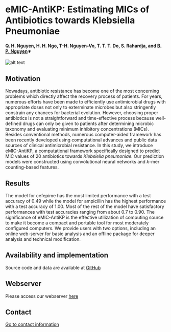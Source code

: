 # eMIC-AntiKP: Estimating MICs of Antibiotics towards Klebsiella Pneumoniae
#### Q. H. Nguyen, H. H. Ngo, T-H. Nguyen-Vo, T. T. T. Do, S. Rahardja, and [B. P. Nguyen](https://people.wgtn.ac.nz/b.nguyen)∗


![alt text](cMIC-AntiKP_abs.svg)

## Motivation
Nowadays, antibiotic resistance has become one of the most concerning problems which directly affect the recovery process of patients. 
For years, numerous efforts have been made to efficiently use antimicrobial drugs with appropriate doses not only to exterminate 
microbes but also stringently constrain any chances for bacterial evolution. However, choosing proper antibiotics is not a 
straightforward and time-effective process because well-defined drugs can only be given to patients after determining microbic taxonomy 
and evaluating minimum inhibitory concentrations (MICs). Besides conventional methods, numerous computer-aided framework has been 
recently developed using computational advances and public data sources of clinical antimicrobial resistance. In this study, 
we introduce eMIC-AntiKP, a computational framework specifically designed to predict MIC values of 20 antibiotics 
towards *Klebsiella pneumoniae*. Our prediction models were constructed using convolutional neural networks and *k*-mer 
counting-based features. 

## Results
The model for cefepime has the most limited performance with a test accuracy of 0.49 while the model for 
ampicillin has the highest performance with a test accuracy of 1.00. Most of the rest of the model have satisfactory performances 
with test accuracies ranging from about 0.7 to 0.90. The significance of eMIC-AntiKP is the effective utilization of 
computing source to make it become a compact and portable tool for most moderately configured computers. We provide users with 
two options, including an online web-server for basic analysis and an offline package for deeper analysis and technical modification. 

## Availability and implementation
Source code and data are available at [GitHub](https://github.com/mldlproject/2020-cMIC-AntiKP)

## Webserver
Please access our webserver [here](http://103.124.95.126)

## Contact 
[Go to contact information](https://homepages.ecs.vuw.ac.nz/~nguyenb5/contact.html)
